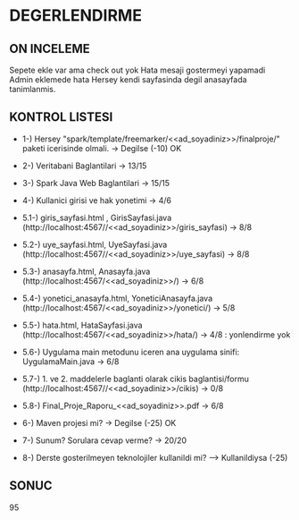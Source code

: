 # DEGERLENDIRME

## ON INCELEME

Sepete ekle var ama check out yok
Hata mesaji gostermeyi yapamadi
Admin eklemede hata
Hersey kendi sayfasinda degil anasayfada tanimlanmis.

## KONTROL LISTESI

* 1-) Hersey "spark/template/freemarker/<<ad_soyadiniz>>/finalproje/" paketi icerisinde  olmali.
-> Degilse (-10)
OK

* 2-) Veritabani Baglantilari
-> 13/15

* 3-) Spark Java Web Baglantilari
-> 15/15

* 4-) Kullanici girisi ve hak yonetimi
-> 4/6 
* 5.1-) giris_sayfasi.html , GirisSayfasi.java (http://localhost:4567//<<ad_soyadiniz>>/giris_sayfasi)
-> 8/8 
* 5.2-) uye_sayfasi.html, UyeSayfasi.java (http://localhost:4567//<<ad_soyadiniz>>/uye_sayfasi)
-> 8/8 
* 5.3-) anasayfa.html, Anasayfa.java (http://localhost:4567/<<ad_soyadiniz>>/)
-> 6/8 
* 5.4-) yonetici_anasayfa.html, YoneticiAnasayfa.java (http://localhost:4567/<<ad_soyadiniz>>/yonetici/)
-> 5/8
* 5.5-) hata.html, HataSayfasi.java (http://localhost:4567/<<ad_soyadiniz>>/hata/)
-> 4/8 : yonlendirme yok
* 5.6-) Uygulama main metodunu iceren ana uygulama sinifi: UygulamaMain.java
-> 6/8
* 5.7-) 1. ve 2. maddelerle baglanti olarak cikis baglantisi/formu (http://localhost:4567//<<ad_soyadiniz>>/cikis)
-> 0/8 
* 5.8-) Final_Proje_Raporu_<<ad_soyadiniz>>.pdf
-> 6/8

* 6-) Maven projesi mi?
-> Degilse (-25)
OK

* 7-) Sunum? Sorulara cevap verme?
-> 20/20

* 8-) Derste gosterilmeyen teknolojiler kullanildi mi?
--> Kullanildiysa (-25)

## SONUC
95
